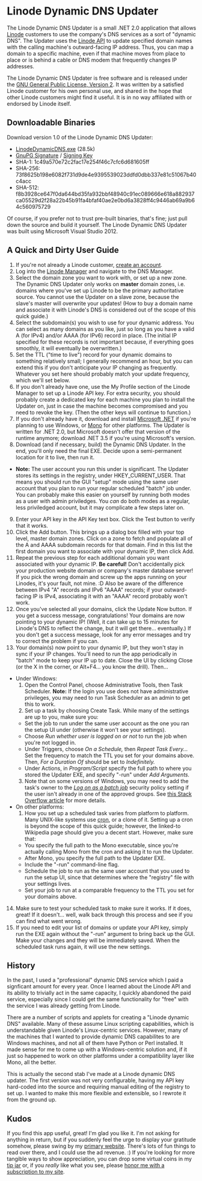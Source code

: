# Linode Dynamic DNS Updater
The Linode Dynamic DNS Updater is a small .NET 2.0 application that allows [Linode](https://www.linode.com) customers to use the company's DNS services as a sort of "dynamic DNS". The Updater uses the [Linode API](https://www.linode.com/api) to update specified domain names with the calling machine's outward-facing IP address. Thus, you can map a domain to a specific machine, even if that machine moves from place to place or is behind a cable or DNS modem that frequently changes IP addresses.

The Linode Dynamic DNS Updater is free software and is released under the [GNU General Public License, Version 2](https://github.com/gpfjeff/linode-dynamic-dns/blob/master/LICENSE). It was written by a satisfied Linode customer for his own personal use, and shared in the hope that other Linode customers might find it useful. It is in no way affiliated with or endorsed by Linode itself.

## Downloadable Binaries

Download version 1.0 of the Linode Dynamic DNS Updater:
* [LinodeDynamicDNS.exe](https://github.com/gpfjeff/linode-dynamic-dns/releases/download/v1.0/LinodeDynamicDNS.exe) (28.5k)
* [GnuPG Signature](https://github.com/gpfjeff/linode-dynamic-dns/releases/download/v1.0/LinodeDynamicDNS.exe.sig) / [Signing Key](https://www.gpf-comics.com/gnupg.php)
* SHA-1: 1c49a570e72c2fac17e254f46c7cfc6d681605ff
* SHA-256: 73f8625b198e6082f731d9de4e9395539023ddfd0dbb337e81c51067b40c4acc
* SHA-512: f8b3928ce647f0da644bd35fa932bbf48940c91ec089666e618a882937ca05529d2f28a22b45b91fa4bfaf40ae2e0bd6a3828ff4c9446ab69a9b64c560975729

Of course, if you prefer not to trust pre-built binaries, that's fine; just pull down the source and build it yourself. The Linode Dynamic DNS Updater was built using Microsoft Visual Studio 2012.

## A Quick and Dirty User Guide

1. If you're not already a Linode customer, [create an account](https://manager.linode.com/session/signup).
2. Log into the [Linode Manager](https://manager.linode.com/) and navigate to the DNS Manager.
3. Select the domain zone you want to work with, or set up a new zone. The Dynamic DNS Updater only works on **master** domain zones, i.e. domains where you've set up Linode to be the primary authoritative source. You cannot use the Updater on a slave zone, because the slave's master will overwrite your updates! (How to buy a domain name and associate it with Linode's DNS is considered out of the scope of this quick guide.)
4. Select the subdomain(s) you wish to use for your dynamic address. You can select as many domains as you like, just so long as you have a valid A (for IPv4) and/or AAAA (for IPv6) record in place. (The initial IP specified for these records is not important because, if everything goes smoothly, it will eventually be overwritten.)
5. Set the TTL ("time to live") record for your dynamic domains to something relatively small; I generally recommend an hour, but you can extend this if you don't anticipate your IP changing as frequently. Whatever you set here should probably match your update frequency, which we'll set below.
6. If you don't already have one, use the My Profile section of the Linode Manager to set up a Linode API key. For extra security, you should probably create a dedicated key for each machine you plan to install the Updater on, just in case the machine becomes compromised and you need to revoke the key. (Then the other keys will continue to function.)
7. If you don't already have it, download and install [Microsoft .NET](https://msdn.microsoft.com/en-us/vstudio/aa496123) if you're planning to use Windows, or [Mono](http://www.mono-project.com/) for other platforms. The Updater is written for .NET 2.0, but Microsoft doesn't offer that version of the runtime anymore; download .NET 3.5 if you're using Microsoft's version.
8. Download (and if necessary, build) the Dynamic DNS Updater. In the end, you'll only need the final EXE. Decide upon a semi-permanent location for it to live, then run it.
  * **Note:** The user account you run this under is significant. The Updater stores its settings in the registry, under HKEY_CURRENT_USER. That means you should run the GUI "setup" mode using the same user account that you plan to run your regular scheduled "batch" job under. You can probably make this easier on yourself by running both modes as a user with admin priviledges. You *can* do both modes as a regular, less priviledged account, but it may complicate a few steps later on.
9. Enter your API key in the API Key text box. Click the Test button to verify that it works.
10. Click the Add button. This brings up a dialog box filled with your top level, master domain zones. Click on a zone to fetch and populate all of the A and AAAA subdomain records for that domain. Find in this list the first domain you want to associate with your dynamic IP, then click Add.
11. Repeat the previous step for each additional domain you want associated with your dynamic IP. **Be careful!** Don't accidentally pick your production website domain or company's master database server! If you pick the wrong domain and screw up the apps running on your Linodes, it's your fault, not mine. :D Also be aware of the difference between IPv4 "A" records and IPv6 "AAAA" records; if your outward-facing IP is IPv4, associating it with an "AAAA" record probably won't work.
12. Once you've selected all your domains, click the Update Now button. If you get a success message, congratulations! Your domains are now pointing to your dynamic IP! (Well, it can take up to 15 minutes for Linode's DNS to reflect the change, but it will get there... eventually.) If you don't get a success message, look for any error messages and try to correct the problem if you can.
13. Your domain(s) now point to your dynamic IP, but they won't stay in sync if your IP changes. You'll need to run the app periodically in "batch" mode to keep your IP up to date. Close the UI by clicking Close (or the X in the corner, or Alt+F4... you know the drill). Then...
  * Under Windows:
    1. Open the Control Panel, choose Administrative Tools, then Task Scheduler. **Note:** If the login you use does not have administrative privileges, you may need to run Task Scheduler as an admin to get this to work.
    2. Set up a task by choosing Create Task. While many of the settings are up to you, make sure you:
      * Set the job to run under the same user account as the one you ran the setup UI under (otherwise it won't see your settings).
      * Choose *Run whether user is logged on or not* to run the job when you're not logged in.
      * Under Triggers, choose *On a Schedule,* then *Repeat Task Every...* Set the frequency to match the TTL you set for your domains above. Then, *For a Duration Of* should be set to *Indefinitely.*
      * Under Actions, in *Program/Script* specify the full path to where you stored the Updater EXE, and specify "-run" under *Add Arguments.*
    3. Note that on some versions of Windows, you may need to add the task's owner to the *[Log on as a batch job](https://technet.microsoft.com/en-us/library/dn221944.aspx)* security policy setting if the user isn't already in one of the approved groups. See [this Stack Overflow article](http://stackoverflow.com/questions/14405433/scheduled-tasks-fail-to-run) for more details.
  * On other platforms:
    1. How you set up a scheduled task varies from platform to platform. Many UNIX-like systems use [cron](https://en.wikipedia.org/wiki/Cron), or a clone of it. Setting up a cron is beyond the scope of this quick guide; however, the linked-to Wikipedia page should give you a decent start. However, make sure that:
      * You specify the full path to the Mono executable, since you're actually calling Mono from the cron and asking it to run the Updater.
      * After Mono, you specify the full path to the Updater EXE.
      * Include the "-run" command-line flag.
      * Schedule the job to run as the same user account that you used to run the setup UI, since that determines where the "registry" file with your settings lives.
      * Set your job to run at a comparable frequency to the TTL you set for your domains above.
14. Make sure to test your scheduled task to make sure it works. If it does, great! If it doesn't... well, walk back through this process and see if you can find what went wrong.
15. If you need to edit your list of domains or update your API key, simply run the EXE again without the "-run" argument to bring back up the GUI. Make your changes and they will be immediately saved. When the scheduled task runs again, it will use the new settings.

## History

In the past, I used a "professional" dynamic DNS service which I paid a signficant amount for every year. Once I learned about the Linode API and its ability to trivially act in the same capacity, I quickly abandoned the paid service, especially since I could get the same functionality for "free" with the service I was already getting from Linode.

There are a number of scripts and applets for creating a "Linode dynamic DNS" available. Many of these assume Linux scripting capabilities, which is understandable given Linode's Linux-centric services. However, many of the machines that I wanted to provide dynamic DNS capabilites to are Windows machines, and not all of them have Python or Perl installed. It made sense for me to come up with a Windows-centric solution and, if it just so happened to work on other platforms under a compatibility layer like Mono, all the better.

This is actually the second stab I've made at a Linode dynamic DNS updater. The first version was not very configurable, having my API key hard-coded into the source and requiring manual editing of the registry to set up. I wanted to make this more flexible and extensible, so I rewrote it from the ground up.

## Kudos

If you find this app useful, great! I'm glad you like it. I'm not asking for anything in return, but if you suddenly feel the urge to display your gratitude somehow, please swing by my [primary website](http://www.gpf-comics.com/). There's lots of fun things to read over there, and I could use the ad revenue. :) If you're looking for more tangible ways to show appreciation, you can drop some virtual coins in my [tip jar](http://www.gpf-comics.com/tips.php) or, if you *really* like what you see, please [honor me with a subscription to my site](http://www.gpf-comics.com/premium/).
